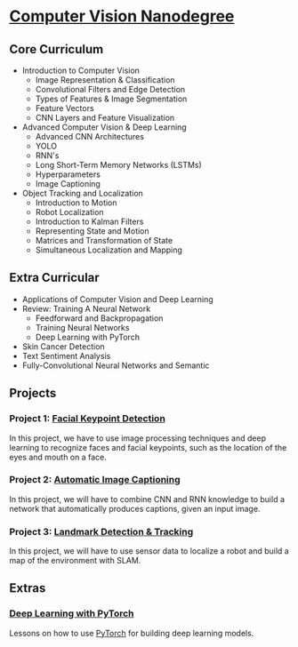 # [Computer Vision Nanodegree](https://www.udacity.com/course/computer-vision-nanodegree--nd891)

## Core Curriculum

- Introduction to Computer Vision
  - Image Representation & Classification
  - Convolutional Filters and Edge Detection
  - Types of Features & Image Segmentation
  - Feature Vectors
  - CNN Layers and Feature Visualization
- Advanced Computer Vision & Deep Learning
  - Advanced CNN Architectures
  - YOLO
  - RNN's
  - Long Short-Term Memory Networks (LSTMs)
  - Hyperparameters
  - Image Captioning  
- Object Tracking and Localization
  - Introduction to Motion
  - Robot Localization
  - Introduction to Kalman Filters
  - Representing State and Motion
  - Matrices and Transformation of State
  - Simultaneous Localization and Mapping
  
## Extra Curricular

- Applications of Computer Vision and Deep Learning
- Review: Training A Neural Network
  - Feedforward and Backpropagation
  - Training Neural Networks
  - Deep Learning with PyTorch
 - Skin Cancer Detection
 - Text Sentiment Analysis
 - Fully-Convolutional Neural Networks and Semantic
 
## Projects

### Project 1: [Facial Keypoint Detection](Projects/Project_1/P1_Facial_Keypoints)

In this project, we have to use image processing techniques and deep learning to recognize faces and facial keypoints, such as the location of the eyes and mouth on a face.

### Project 2: [Automatic Image Captioning](https://github.com/HaraldoFilho/Computer-Vision-Nanodegree/)

In this project, we will have to combine CNN and RNN knowledge to build a network that automatically produces captions, given an input image.

### Project 3: [Landmark Detection & Tracking](https://github.com/HaraldoFilho/Computer-Vision-Nanodegree/)

In this project, we will have to use sensor data to localize a robot and build a map of the environment with SLAM.

## Extras

### [Deep Learning with PyTorch](https://github.com/HaraldoFilho/Computer-Vision-Nanodegree/tree/master/PyTorch)

Lessons on how to use [PyTorch](https://pytorch.org/) for building deep learning models.
